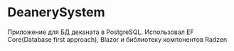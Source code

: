 # DeanerySystem
Приложение для БД деканата в PostgreSQL. Использовал EF Core(Database first approach), Blazor и библиотеку компонентов Radzen
